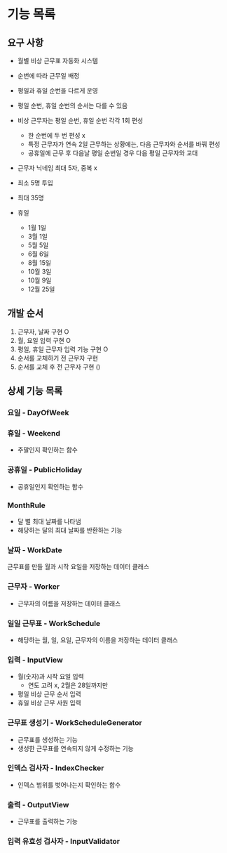 # 기능 목록

## 요구 사항
- 월별 비상 근무표 자동화 시스템
- 순번에 따라 근무일 배정
- 평일과 휴일 순번을 다르게 운영
- 평일 순번, 휴일 순번의 순서는 다를 수 있음
- 비상 근무자는 평일 순번, 휴일 순번 각각 1회 편성
  - 한 순번에 두 번 편성 x
  - 특정 근무자가 연속 2일 근무하는 상황에는, 다음 근무자와 순서를 바꿔 편성
  - 공휴일에 근무 후 다음날 평일 순번일 경우 다음 평일 근무자와 교대
- 근무자 닉네임 최대 5자, 중복 x
- 최소 5명 투입
- 최대 35명

- 휴일 
  - 1월 1일
  - 3월 1일
  - 5월 5일
  - 6월 6일
  - 8월 15일
  - 10월 3일
  - 10월 9일
  - 12월 25일

## 개발 순서
1. 근무자, 날짜 구현 O
2. 월, 요일 입력 구현 O
3. 평일, 휴일 근무자 입력 기능 구현 O
4. 순서를 교체하기 전 근무자 구현
5. 순서를 교체 후 전 근무자 구현 ()

## 상세 기능 목록
### 요일 - DayOfWeek
### 휴일 - Weekend
- 주말인지 확인하는 함수
### 공휴일 - PublicHoliday
- 공휴일인지 확인하는 함수
### MonthRule 
- 달 별 최대 날짜를 나타냄
- 해당하는 달의 최대 날짜를 반환하는 기능
### 날짜 - WorkDate
근무표를 만들 월과 시작 요일을 저장하는 데이터 클래스
### 근무자 - Worker
- 근무자의 이름을 저장하는 데이터 클래스
### 일일 근무표 - WorkSchedule
- 해당하는 월, 일, 요일, 근무자의 이름을 저장하는 데이터 클래스
### 입력 - InputView
- 월(숫자)과 시작 요일 입력
  - 연도 고려 x, 2월은 28일까지만
- 평일 비상 근무 순서 입력
- 휴일 비상 근무 사원 입력

### 근무표 생성기 - WorkScheduleGenerator
- 근무표를 생성하는 기능
- 생성한 근무표를 연속되지 않게 수정하는 기능
### 인덱스 검사자 - IndexChecker
- 인덱스 범위를 벗어나는지 확인하는 함수
### 출력 - OutputView
- 근무표를 출력하는 기능

### 입력 유효성 검사자 - InputValidator